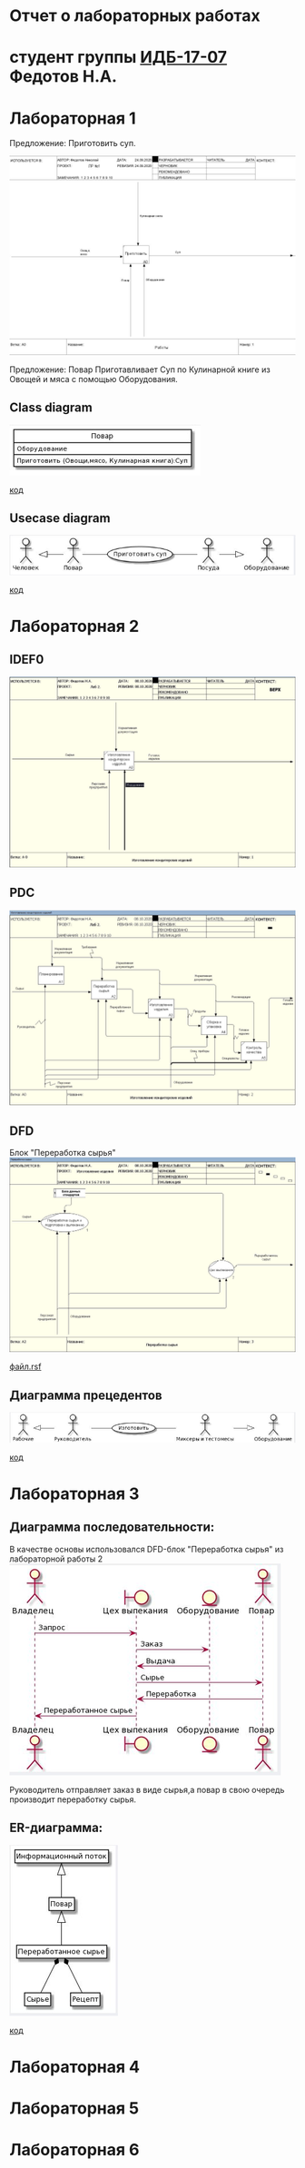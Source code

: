 # Отчет о лабораторных работах
# студент группы [ИДБ-17-07](https://github.com/stankin/design-part-1/wiki/list-id..) Федотов Н.А.

# Лабораторная 1

Предложение: Приготовить суп.

![none](https://github.com/FedNickS/fedotov.github.io/blob/master/%D0%9B%D0%B0%D0%B1%201/%D0%9B%D1%801.JPG)

Предложение: Повар Приготавливает Суп по Кулинарной книге из Овощей и мяса с помощью Оборудования.

## Class diagram
![none](https://github.com/FedNickS/fedotov.github.io/blob/master/%D0%9B%D0%B0%D0%B1%201/%D0%A1%D0%BD%D0%B8%D0%BC%D0%BE%D0%BA.JPG)

[код](https://github.com/FedNickS/fedotov.github.io/blob/master/%D0%9B%D0%B0%D0%B1%201/UML.txt)

## Usecase diagram

![none](https://github.com/FedNickS/fedotov.github.io/blob/master/%D0%9B%D0%B0%D0%B1%201/%D0%A1%D0%BD%D0%B8%D0%BC%D0%BE%D0%BA2.JPG)

[код](https://github.com/FedNickS/fedotov.github.io/blob/master/%D0%9B%D0%B0%D0%B1%201/UML2.txt)
# Лабораторная 2
## IDEF0
![none](https://github.com/FedNickS/fedotov.github.io/blob/master/%D0%9B%D0%B0%D0%B1%202/%D0%BB%D1%802.JPG)

## PDC
![none](https://github.com/FedNickS/fedotov.github.io/blob/master/%D0%9B%D0%B0%D0%B1%202/%D0%9B%D1%802_1.JPG)

## DFD

Блок "Переработка сырья"
![none](https://github.com/FedNickS/fedotov.github.io/blob/master/%D0%9B%D0%B0%D0%B1%202/%D0%9B%D0%A02_3.JPG)

 [файл.rsf](https://github.com/FedNickS/fedotov.github.io/blob/master/%D0%9B%D0%B0%D0%B1%202/%D0%9B%D0%A02.rsf)
## Диаграмма прецедентов
![none](https://github.com/FedNickS/fedotov.github.io/blob/master/%D0%9B%D0%B0%D0%B1%202/%D0%9B%D1%802_4.JPG)

[код](https://github.com/FedNickS/fedotov.github.io/blob/master/%D0%9B%D0%B0%D0%B1%202/UML.txt)




# Лабораторная 3
## Диаграмма последовательности:
  В качестве основы использовался DFD-блок "Переработка сырья" из лабораторной работы 2
  ![none](https://github.com/FedNickS/fedotov.github.io/blob/master/%D0%9B%D0%B0%D0%B1%203/%D0%9B%D0%A03.JPG)
  
  Руководитель отправляет заказ в виде сырья,а повар в свою очередь производит переработку сырья.
  
  ## ER-диаграмма:
  ![none](https://github.com/FedNickS/fedotov.github.io/blob/master/%D0%9B%D0%B0%D0%B1%203/%D0%9B%D0%A03_1.JPG)
  
  [код](https://github.com/FedNickS/fedotov.github.io/blob/master/%D0%9B%D0%B0%D0%B1%203/ER.txt)

# Лабораторная 4

# Лабораторная 5

# Лабораторная 6
